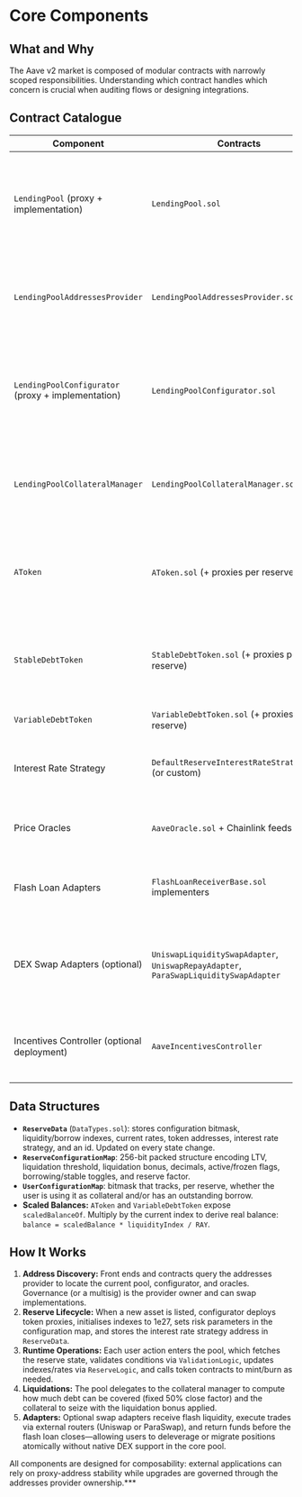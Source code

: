 # Core Components

## What and Why
The Aave v2 market is composed of modular contracts with narrowly scoped responsibilities. Understanding which contract handles which concern is crucial when auditing flows or designing integrations.

## Contract Catalogue

| Component | Contracts | Responsibilities | How It Fits in Flows |
|-----------|-----------|------------------|----------------------|
| `LendingPool` (proxy + implementation) | `LendingPool.sol` | Handles end-user actions: deposit, withdraw, borrow, repay, rate swap, flash loan, liquidation. Maintains reserve state and enforces validation logic. | Entry point for all user-triggered flows; updates reserve indexes before mint/burn operations. |
| `LendingPoolAddressesProvider` | `LendingPoolAddressesProvider.sol` | Registry for pool, configurator, oracle, lending-rate oracle, pool admin, emergency admin, collateral manager. | Governance/multisig updates these addresses; other contracts read them to locate canonical components. |
| `LendingPoolConfigurator` (proxy + implementation) | `LendingPoolConfigurator.sol` | Admin interface to list reserves, configure LTV/LT/bonus, toggle borrowing, deploy aTokens and debt tokens, upgrade implementations. | Called only by pool admin role after governance execution; its changes feed into future pool interactions. |
| `LendingPoolCollateralManager` | `LendingPoolCollateralManager.sol` | Executes liquidation mechanics via `delegatecall` from the pool, enforcing close factor and bonus application. | Invoked during `liquidationCall` flow to compute seized collateral and burn debt tokens. |
| `AToken` | `AToken.sol` (+ proxies per reserve) | Interest-bearing ERC-20 minted on deposit, burned on withdrawal. Stores reserve treasury address for protocol fee minting. | Receives mint/burn instructions from pool; scaled balances track depositor share. |
| `StableDebtToken` | `StableDebtToken.sol` (+ proxies per reserve) | Tracks principal and fixed borrow rate per user; supports rebalancing when utilisation is extreme. | Minted on stable borrow, burned on repay or liquidation; feeds health factor calculations. |
| `VariableDebtToken` | `VariableDebtToken.sol` (+ proxies per reserve) | Tracks scaled variable debt using borrow index. | Minted on variable borrow, burned on repay or liquidation. |
| Interest Rate Strategy | `DefaultReserveInterestRateStrategy.sol` (or custom) | Computes liquidity and borrow rates based on utilisation and slope parameters. | Queried by `LendingPool` whenever reserve state updates are required. |
| Price Oracles | `AaveOracle.sol` + Chainlink feeds | Provides asset prices in ETH; supports fallback oracle. | Used in health factor, liquidation eligibility, and borrowing power checks. |
| Flash Loan Adapters | `FlashLoanReceiverBase.sol` implementers | Provide hooks for integrations to use flash liquidity. | Called during flash loan operations; must repay plus premium within transaction. |
| DEX Swap Adapters (optional) | `UniswapLiquiditySwapAdapter`, `UniswapRepayAdapter`, `ParaSwapLiquiditySwapAdapter` | Route collateral or borrowed funds through Uniswap/ParaSwap during refinancing, repay, or liquidation helper flows. | Invoked via flash-loan callbacks; must settle flash debt back to the pool within transaction. |
| Incentives Controller (optional deployment) | `AaveIncentivesController` | Distributes liquidity mining rewards (e.g., stkAAVE) based on index accounting. | aTokens and debt tokens call `handleAction` to update reward state after user interactions. |

## Data Structures

- **`ReserveData`** (`DataTypes.sol`): stores configuration bitmask, liquidity/borrow indexes, current rates, token addresses, interest rate strategy, and an id. Updated on every state change.
- **`ReserveConfigurationMap`**: 256-bit packed structure encoding LTV, liquidation threshold, liquidation bonus, decimals, active/frozen flags, borrowing/stable toggles, and reserve factor.
- **`UserConfigurationMap`**: bitmask that tracks, per reserve, whether the user is using it as collateral and/or has an outstanding borrow.
- **Scaled Balances:** `AToken` and `VariableDebtToken` expose `scaledBalanceOf`. Multiply by the current index to derive real balance: `balance = scaledBalance * liquidityIndex / RAY`.

## How It Works
1. **Address Discovery:** Front ends and contracts query the addresses provider to locate the current pool, configurator, and oracles. Governance (or a multisig) is the provider owner and can swap implementations.
2. **Reserve Lifecycle:** When a new asset is listed, configurator deploys token proxies, initialises indexes to 1e27, sets risk parameters in the configuration map, and stores the interest rate strategy address in `ReserveData`.
3. **Runtime Operations:** Each user action enters the pool, which fetches the reserve state, validates conditions via `ValidationLogic`, updates indexes/rates via `ReserveLogic`, and calls token contracts to mint/burn as needed.
4. **Liquidations:** The pool delegates to the collateral manager to compute how much debt can be covered (fixed 50% close factor) and the collateral to seize with the liquidation bonus applied.
5. **Adapters:** Optional swap adapters receive flash liquidity, execute trades via external routers (Uniswap or ParaSwap), and return funds before the flash loan closes—allowing users to deleverage or migrate positions atomically without native DEX support in the core pool.

All components are designed for composability: external applications can rely on proxy-address stability while upgrades are governed through the addresses provider ownership.***
